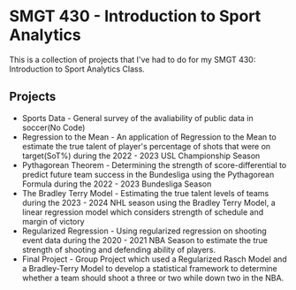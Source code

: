 # SMGT 430 - Introduction to Sport Analytics
This is a collection of projects that I've had to do for my SMGT 430: Introduction to Sport Analytics Class.
## Projects
* Sports Data - General survey of the avaliability of public data in soccer(No Code)
* Regression to the Mean - An application of Regression to the Mean to estimate the true talent of player's percentage of shots that were on target(SoT%) during the 2022 - 2023 USL Championship Season
* Pythagorean Theorem - Determining the strength of score-differential to predict future team success in the Bundesliga using the Pythagorean Formula during the 2022 - 2023 Bundesliga Season
* The Bradley Terry Model - Estimating the true talent levels of teams during the 2023 - 2024 NHL season using the Bradley Terry Model, a linear regression model which considers strength of schedule and margin of victory
* Regularized Regression - Using regularized regression on shooting event data during the 2020 - 2021 NBA Season to estimate the true strength of shooting and defending ability of players.
* Final Project - Group Project which used a Regularized Rasch Model and a Bradley-Terry Model to develop a statistical framework to determine whether a team should shoot a three or two while down two in the NBA.
